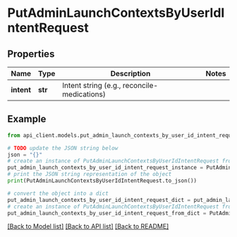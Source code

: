# PutAdminLaunchContextsByUserIdIntentRequest


## Properties

Name | Type | Description | Notes
------------ | ------------- | ------------- | -------------
**intent** | **str** | Intent string (e.g., reconcile-medications) | 

## Example

```python
from api_client.models.put_admin_launch_contexts_by_user_id_intent_request import PutAdminLaunchContextsByUserIdIntentRequest

# TODO update the JSON string below
json = "{}"
# create an instance of PutAdminLaunchContextsByUserIdIntentRequest from a JSON string
put_admin_launch_contexts_by_user_id_intent_request_instance = PutAdminLaunchContextsByUserIdIntentRequest.from_json(json)
# print the JSON string representation of the object
print(PutAdminLaunchContextsByUserIdIntentRequest.to_json())

# convert the object into a dict
put_admin_launch_contexts_by_user_id_intent_request_dict = put_admin_launch_contexts_by_user_id_intent_request_instance.to_dict()
# create an instance of PutAdminLaunchContextsByUserIdIntentRequest from a dict
put_admin_launch_contexts_by_user_id_intent_request_from_dict = PutAdminLaunchContextsByUserIdIntentRequest.from_dict(put_admin_launch_contexts_by_user_id_intent_request_dict)
```
[[Back to Model list]](../README.md#documentation-for-models) [[Back to API list]](../README.md#documentation-for-api-endpoints) [[Back to README]](../README.md)


